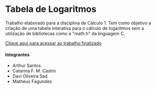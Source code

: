 # Tabela de Logaritmos
Trabalho elaborado para a disciplina de Cálculo 1. Tem como objetivo a criação de uma tabela interativa para o cálculo de logaritmos sem a utilização de bibliotecas como a "math.h" da linguagem C.

[Clique aqui para acessar ao trabalho finalizado](https://catfmcastro.github.io/tabelaLogaritmo/)

#### Integrantes
* Arthur Santos
* Catarina F. M. Castro
* Davi Oliveira Sad
* Matheus Fagundes
